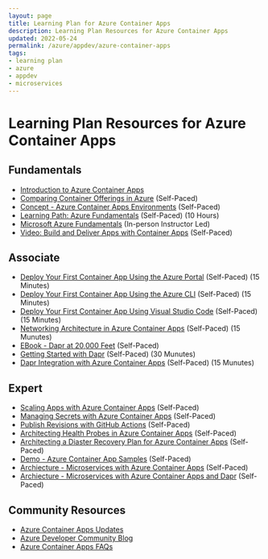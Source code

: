 ```yaml
---
layout: page
title: Learning Plan for Azure Container Apps
description: Learning Plan Resources for Azure Container Apps
updated: 2022-05-24
permalink: /azure/appdev/azure-container-apps
tags:
- learning plan
- azure
- appdev
- microservices
---
```


# Learning Plan Resources for Azure Container Apps

## Fundamentals

* [Introduction to Azure Container Apps](https://docs.microsoft.com/en-us/azure/container-apps/overview)
* [Comparing Container Offerings in Azure](https://docs.microsoft.com/en-us/azure/container-apps/compare-options) (Self-Paced)
* [Concept - Azure Container Apps Environments](https://docs.microsoft.com/en-us/azure/container-apps/environment) (Self-Paced)
* [Learning Path: Azure Fundamentals](https://docs.microsoft.com/en-us/learn/paths/azure-fundamentals/) (Self-Paced) (10 Hours)
* [Microsoft Azure Fundamentals](https://www.microsoft.com/learning/course.aspx?cid=AZ-900T01) (In-person Instructor Led)
* [Video: Build and Deliver Apps with Container Apps](https://www.youtube.com/watch?v=b3dopSTnSRg) (Self-Paced)

## Associate

* [Deploy Your First Container App Using the Azure Portal](https://docs.microsoft.com/en-us/azure/container-apps/quickstart-portal) (Self-Paced) (15 Minutes)
* [Deploy Your First Container App Using the Azure CLI](https://docs.microsoft.com/en-us/azure/container-apps/get-started-existing-container-image?tabs=bash&pivots=container-apps-private-registrys) (Self-Paced) (15 Minutes)
* [Deploy Your First Container App Using Visual Studio Code](https://docs.microsoft.com/en-us/azure/container-apps/deploy-visual-studio-code) (Self-Paced) (15 Minutes)
* [Networking Architecture in Azure Container Apps](https://docs.microsoft.com/en-us/azure/container-apps/networking) (Self-Paced) (15 Munutes)
* [EBook - Dapr at 20,000 Feet](https://docs.microsoft.com/en-us/dotnet/architecture/dapr-for-net-developers/dapr-at-20000-feet) (Self-Paced)
* [Getting Started with Dapr](https://docs.microsoft.com/en-us/dotnet/architecture/dapr-for-net-developers/getting-started) (Self-Paced) (30 Munutes)
* [Dapr Integration with Azure Container Apps](https://docs.microsoft.com/en-us/azure/container-apps/dapr-overview?tabs=yaml) (Self-Paced) (15 Munutes)


## Expert

* [Scaling Apps with Azure Container Apps](https://docs.microsoft.com/en-us/azure/container-apps/scale-app)  (Self-Paced)
* [Managing Secrets with Azure Container Apps](https://docs.microsoft.com/en-us/azure/container-apps/manage-secrets?tabs=arm-template) (Self-Paced)
* [Publish Revisions with GitHub Actions](https://docs.microsoft.com/en-us/azure/container-apps/github-actions-cli?tabs=bash) (Self-Paced)
* [Architecting Health Probes in Azure Container Apps](https://docs.microsoft.com/en-us/azure/container-apps/health-probes?tabs=arm-template) (Self-Paced)
* [Architecting a Diaster Recovery Plan for Azure Container Apps](hhttps://docs.microsoft.com/en-us/azure/container-apps/disaster-recovery/) (Self-Paced)
* [Demo - Azure Container App Samples](https://docs.microsoft.com/en-us/azure/container-apps/samples) (Self-Paced)
* [Archiecture - Microservices with Azure Container Apps](https://docs.microsoft.com/en-us/azure/architecture/example-scenario/serverless/microservices-with-container-apps) (Self-Paced)
* [Archiecture - Microservices with Azure Container Apps and Dapr](https://docs.microsoft.com/en-us/azure/architecture/example-scenario/serverless/microservices-with-container-apps-dapr) (Self-Paced)

## Community Resources

* [Azure Container Apps Updates](https://azure.microsoft.com/en-us/updates/?product=container-apps)
* [Azure Developer Community Blog](https://techcommunity.microsoft.com/t5/azure-developer-community-blog/bg-p/AzureDevCommunityBlog)
* [Azure Container Apps FAQs](https://docs.microsoft.com/en-us/azure/container-apps/faq)


